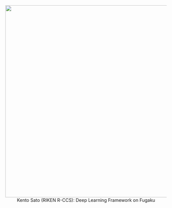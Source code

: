 <div align="center">
   <a href="https://youtu.be/iCiL7I8pS08">
   <img src="https://raw.githubusercontent.com/hpcaitech/public_assets/main/colossalai/img/JamesDemmel_Colossal-AI.png" width="600" />
   </a>
   Kento Sato (RIKEN R-CCS): Deep Learning Framework on Fugaku
</div>

